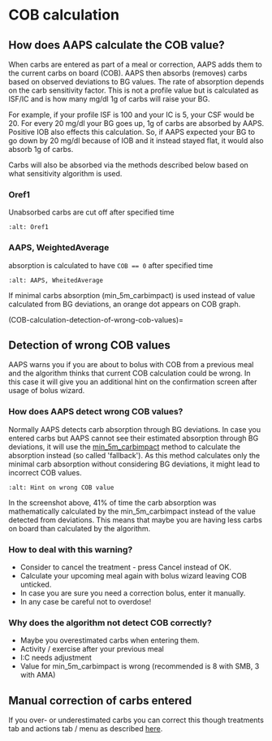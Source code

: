 # COB calculation

## How does AAPS calculate the COB value?

When carbs are entered as part of a meal or correction, AAPS adds them to the current carbs on board (COB). AAPS then absorbs (removes) carbs based on observed deviations to BG values. The rate of absorption depends on the carb sensitivity factor. This is not a profile value but is calculated as ISF/IC and is how many mg/dl 1g of carbs will raise your BG. 

For example, if your profile ISF is 100 and your IC is 5, your CSF would be 20. For every 20 mg/dl your BG goes up, 1g of carbs are absorbed by AAPS. Positive IOB also effects this calculation. So, if AAPS expected your BG to go down by 20 mg/dl because of IOB and it instead stayed flat, it would also absorb 1g of carbs.

Carbs will also be absorbed via the methods described below based on what sensitivity algorithm is used. 

### Oref1

Unabsorbed carbs are cut off after specified time

```{image} ../images/cob_oref0_orange_II.png
:alt: Oref1
```

### AAPS, WeightedAverage

absorption is calculated to have `COB == 0` after specified time

```{image} ../images/cob_aaps2_orange_II.png
:alt: AAPS, WheitedAverage
```

If minimal carbs absorption (min_5m_carbimpact) is used instead of value calculated from BG deviations, an orange dot appears on COB graph.

(COB-calculation-detection-of-wrong-cob-values)=
## Detection of wrong COB values

AAPS warns you if you are about to bolus with COB from a previous meal and the algorithm thinks that current COB calculation could be wrong. In this case it will give you an additional hint on the confirmation screen after usage of bolus wizard.

### How does AAPS detect wrong COB values?

Normally AAPS detects carb absorption through BG deviations. In case you entered carbs but AAPS cannot see their estimated absorption through BG deviations, it will use the [min_5m_carbimpact](../Configuration/Config-Builder.md?highlight=min_5m_carbimpact#absorption-settings) method to calculate the absorption instead (so called 'fallback'). As this method calculates only the minimal carb absorption without considering BG deviations, it might lead to incorrect COB values.

```{image} ../images/Calculator_SlowCarbAbsorption.png
:alt: Hint on wrong COB value
```

In the screenshot above, 41% of time the carb absorption was mathematically calculated by the min_5m_carbimpact instead of the value  detected from deviations.  This means that maybe you are having less carbs on board than calculated by the algorithm.

### How to deal with this warning?

- Consider to cancel the treatment - press Cancel instead of OK.
- Calculate your upcoming meal again with bolus wizard leaving COB unticked.
- In case you are sure you need a correction bolus, enter it manually.
- In any case be careful not to overdose!

### Why does the algorithm not detect COB correctly?

- Maybe you overestimated carbs when entering them.
- Activity / exercise after your previous meal
- I:C needs adjustment
- Value for min_5m_carbimpact is wrong (recommended is 8 with SMB, 3 with AMA)

## Manual correction of carbs entered

If you over- or underestimated carbs you can correct this though treatments tab and actions tab / menu as described [here](Screenshots-carb-correction).
